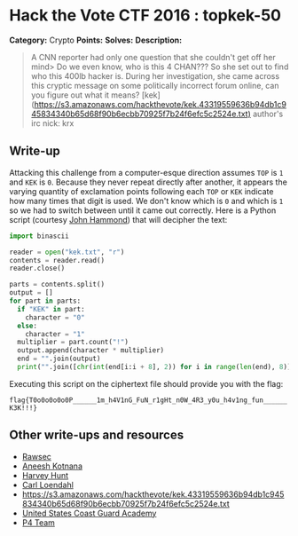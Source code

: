 # Hack the Vote CTF 2016 : topkek-50

**Category:** Crypto
**Points:**
**Solves:**
**Description:**

> A CNN reporter had only one question that she couldn't get off her mind&gt; Do we even know, who is this 4 CHAN???    So she set out to find who this 400lb hacker is. During her investigation, she came across this cryptic message on some politically incorrect forum online, can you figure out what it means?    [kek](<https://s3.amazonaws.com/hackthevote/kek.43319559636b94db1c945834340b65d68f90b6ecbb70925f7b24f6efc5c2524e.txt)>  author's irc nick: krx


## Write-up

Attacking this challenge from a computer-esque direction assumes `TOP` is `1` and `KEK` is `0`. Because they never repeat directly after another, it appears the varying quantity of exclamation points following each `TOP` or `KEK` indicate how many times that digit is used. We don't know which is `0` and which is `1` so we had to switch between until it came out correctly. Here is a Python script (courtesy [John Hammond](https://github.com/USCGA)) that will decipher the text:

```python
import binascii

reader = open("kek.txt", "r")
contents = reader.read()
reader.close()

parts = contents.split()
output = []
for part in parts:
  if "KEK" in part:
    character = "0"
  else:
    character = "1"
  multiplier = part.count("!")
  output.append(character * multiplier)
  end = "".join(output)
  print("".join([chr(int(end[i:i + 8], 2)) for i in range(len(end), 8)]))
```

Executing this script on the ciphertext file should provide you with the flag:

`flag{T0o0o0o0o0P______1m_h4V1nG_FuN_r1gHt_n0W_4R3_y0u_h4v1ng_fun______K3K!!!}`

## Other write-ups and resources

* [Rawsec](http://rawsec.ml/en/Hack-The-Vote-2016-50-topkek/)
* [Aneesh Kotnana](https://github.com/Alaska47/HackTheVote-2016-Writeups/tree/master/crypto/50-TOPKEK)
* [Harvey Hunt](https://github.com/HarveyHunt/ctfs/blob/master/2016/hackthevote/crypto/topkek/topkek.md)
* [Carl Loendahl](https://github.com/grocid/CTF/tree/master/Hack%20the%20vote/2016#topkek-50-p)
* https://s3.amazonaws.com/hackthevote/kek.43319559636b94db1c945834340b65d68f90b6ecbb70925f7b24f6efc5c2524e.txt
* [United States Coast Guard Academy](https://github.com/USCGA/writeups/tree/master/online_ctfs/hackthevote2016/crypto50)
* [P4 Team](https://github.com/p4-team/ctf/tree/master/2016-11-05-hack-the-vote/kek_crypto_50)
